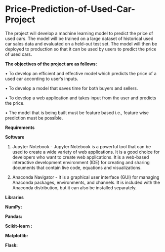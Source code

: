 # Price-Prediction-of-Used-Car-Project

The project will develop a machine learning model to predict the price of used cars. The model will be trained on a large dataset of historical used car sales data and evaluated on a held-out test set. The model will then be deployed to production so that it can be used by users to predict the price of used cars. 

**The objectives of the project are as follows:**

•	To develop an efficient and effective model which predicts the price of a used car according to user’s inputs.  

•	To develop a model that saves time for both buyers and sellers.

•	To develop a web application and takes input from the user and predicts the price.

•	The model that is being built must be feature based i.e., feature wise prediction must be possible. 


**Requirements**


**Software**

1.	Jupyter Notebook - Jupyter Notebook is a powerful tool that can be used to create a wide variety of web applications. It is a good choice for developers who want to create web applications. It is a web-based interactive development environment (IDE) for creating and sharing documents that contain live code, equations and visualizations.

2.	Anaconda Navigator - It is a graphical user interface (GUI) for managing Anaconda packages, environments, and channels. It is included with the Anaconda distribution, but it can also be installed separately.


**Libraries**

**NumPy:** 

**Pandas:**

**Scikit-learn :** 

**Matplotlib:** 

**Flask:** 

